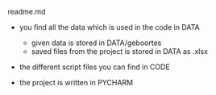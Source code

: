 readme.md

- you find all the data which is used in the code in DATA
	- given data is stored in DATA/geboortes
	- saved files from the project is stored in DATA as .xlsx

- the different script files you can find in CODE

- the project is written in PYCHARM 
